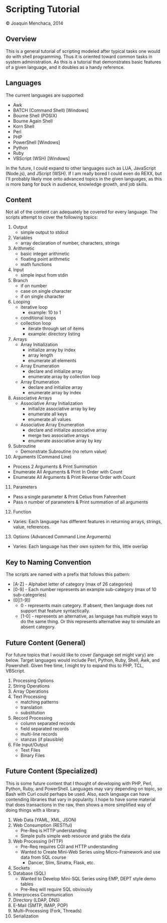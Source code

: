 # Scripting Tutorial

© Joaquin Menchaca, 2014

## Overview
This is a general tutorial of scripting modeled after typical tasks one would do with shell programming.  Thus it is oriented toward common tasks in system administration.  As this is a tutorial that demonstrates basic features of a given language, and it doubles as a handy reference.

## Languages

The current languages are supported:
  - Awk
  - BATCH (Command Shell) [Windows]
  - Bourne Shell (POSIX)
  - Bourne Again Shell
  - Korn Shell
  - Perl
  - PHP
  - PowerShell [Windows]
  - Python
  - Ruby
  - VBScript (WSH) [Windows]
  
In the future, I could expand to other languages such as LUA, JavaScript (Node.js), and JScript (WSH).  If I am really bored I could even do REXX, but I'll probably likely moe onto advanced topics in the given languages, as this is more bang for buck in audience, knowledge growth, and job skills.

## Content 

Not all of the content can adequately be covered for every language.  The scripts attempt to cover the following topics:

1. Output
   * simple output to stdout
2. Variables
   * array declaration of number, characters, strings
3. Arithmetic
   * basic integer arithmetic
   * floating point arithmetic
   * math functions
4. Input
   * simple input from stdin
5. Branch
   * if on number
   * case on single character
   * if on single character
6. Looping
   * iterative loop 
      * example: 10 to 1
   * conditional loops
   * collection loop
      * iterate through set of items 
      * example: directory listing
7. Arrays
   * Array Initialization
      * initialize array by index
      * array length
      * enumerate all elements
   * Array Enumeration 
      * declare and initialize array
      * enumerate array by collection loop
   * Array Enumeration
      * declare and initialize array
      * enumerate array by index
8. Associative Arrays
   * Associative Array Initialization
      * initialize associative array by key
      * enumerate all keys
      * enumerate all values
   * Associative Array Enumeration
      * declare and initialize associative array
      * merge two associative arrays
      * enumerate associative array by key
9. Subroutine
   * Demonstrate Subroutine (no return value)
10. Arguments (Command Line)
   * Process 2 Arguments & Print Summation
   * Enumerate All Arguments & Print In Order with Count
   * Enumerate All Arguments & Print Reverse Order with Count
11. Parameters
   * Pass a single parameter & Print Celius from Fahrenheit
   * Pass n number of parameters & Print summation of all arguments
12. Function
   * Varies: Each language has different features in returning arrays, strings, value, references.
13. Options (Advanced Command Line Arguments)
   * Varies: Each language has their own system for this, little overlap

## Key to Naming Convention

The scripts are named with a prefix that follows this pattern:

* [A-Z] - Alphabet letter of category (max of 26 categories)
* [0-9] - Each number represents an example sub-category (max of 10 sub-categories)
* (0|[1-9]) 
  * 0 - represents main category. If absent, then language does not support that feature syntactically.
  * [1-0] - represents an alternative, as language has multiple ways to do the same thing. Or this represents alternative way to simulate an absent category.

## Future Content (General) 

For future topics that I would like to cover (language set might vary) are below.  Target languages would include Perl, Python, Ruby, Shell, Awk, and Powershell.  Given free time, I might try to expand this to PHP, TCL, VBScript.

1. Processing Options
1. String Operations
2. Array Operations
3. Text Processing
   * matching patterns
   * translation
   * substitution
4. Record Processing
   * column separated records
   * field separated records
   * multi-line records
   * stanzas (if plausible)
5. File Input/Output
   * Text Files
   * Binary Files
   
## Future Content (Specialized)

This is some future content that I thought of developing with PHP, Perl, Python, Ruby, and PowerShell. Languages may vary depending on topic, so Bash with Curl could perhaps be used.  Also, each language can have contending libraries that vary in popularity.  I hope to have some material that does transactions in the raw, then shows a more simplified way of doing things with a library.

1. Web Data (YAML, XML, JSON)
2. Web Consumption (RESTful)
   * Pre-Req is HTTP understanding
   * Simple pulls simple web resource and grabs the data
3. Web Processing (HTTP)
   * Pre-Req requires CGI and HTTP understanding
   * Wanted to Create Mini-Web Series using Micro-Framework and use data from SQL course
     * Dancer, Slim, Sinatra, Flask, etc.
4. Sockets
5. Database (SQL)
   * Wanted to Develop Mini-SQL Series using EMP, DEPT style demo tables
   * Pre-Req will require SQL obviously
6. Interprocess Communication
7. Directory (LDAP, DNS)
8. E-Mail (SMTP, IMAP, POP)
9. Multi-Processing (Fork, Threads)
10. Serialization

